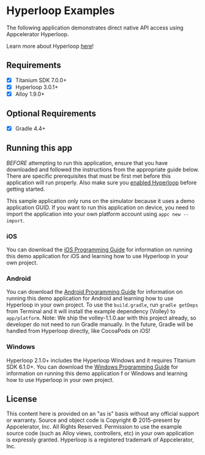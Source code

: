 # Hyperloop Examples

The following application demonstrates direct native API access using Appcelerator Hyperloop.

Learn more about Hyperloop [here](http://www.appcelerator.com/mobile-app-development-products/hyperloop/)!

## Requirements

- [x] Titanium SDK 7.0.0+
- [x] Hyperloop 3.0.1+
- [x] Alloy 1.9.0+

## Optional Requirements

- [x] Gradle 4.4+

## Running this app

*BEFORE* attempting to run this application, ensure that you have downloaded and followed the instructions from the appropriate guide below. 
There are specific prerequisites that must be first met before this application will run properly. Also make sure you [enabled Hyperloop](http://docs.appcelerator.com/platform/latest/#!/guide/Enabling_Hyperloop) before getting started.

This sample application only runs on the simulator because it uses a demo application GUID. If you want to run this application on device, 
you need to import the application into your own platform account using `appc new --import`.

### iOS

You can download the [iOS Programming Guide](http://docs.appcelerator.com/platform/latest/#!/guide/iOS_Hyperloop_Programming_Guide) for information on running this demo application 
for iOS and learning how to use Hyperloop in your own project.

### Android

You can download the [Android Programming Guide](http://docs.appcelerator.com/platform/latest/#!/guide/Android_Hyperloop_Programming_Guide) for information on running this demo application 
for Android and learning how to use Hyperloop in your own project. To use the `build.gradle`, run `gradle getDeps` from Terminal and it will install the example 
dependency (Volley) to `app/platform`. Note: We ship the volley-1.1.0.aar with this project already, so developer do not need to run Gradle manually. 
In the future, Gradle will be handled from Hyperloop directly, like CocoaPods on iOS!

### Windows

Hyperloop 2.1.0+ includes the Hyperloop Windows and it requires Titanium SDK 6.1.0+.
You can download the [Windows Programming Guide](http://docs.appcelerator.com/platform/latest/#!/guide/Windows_Hyperloop_Programming_Guide) for information on running this demo application f
or Windows and learning how to use Hyperloop in your own project.

## License

This content here is provided on an "as is" basis without any official support or warranty. Source and object code is Copyright &copy; 2015-present by Appcelerator, Inc. All Rights Reserved. 
Permission to use the example source code (such as Alloy views, controllers, etc) in your own application is expressly granted. 
Hyperloop is a registered trademark of Appcelerator, Inc. 
